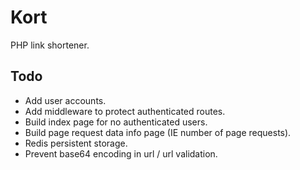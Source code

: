 # Kort

 PHP link shortener.

## Todo

- Add user accounts.
- Add middleware to protect authenticated routes.
- Build index page for no authenticated users.
- Build page request data info page (IE number of page requests).
- Redis persistent storage.
- Prevent base64 encoding in url / url validation.
